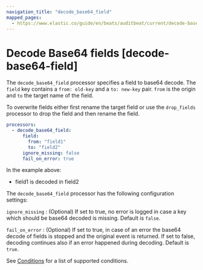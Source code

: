 ```yaml
---
navigation_title: "decode_base64_field"
mapped_pages:
  - https://www.elastic.co/guide/en/beats/auditbeat/current/decode-base64-field.html
---
```


# Decode Base64 fields [decode-base64-field]


The `decode_base64_field` processor specifies a field to base64 decode. The `field` key contains a `from: old-key` and a `to: new-key` pair. `from` is the origin and `to` the target name of the field.

To overwrite fields either first rename the target field or use the `drop_fields` processor to drop the field and then rename the field.

```yaml
processors:
  - decode_base64_field:
      field:
        from: "field1"
        to: "field2"
      ignore_missing: false
      fail_on_error: true
```

In the example above:
- field1 is decoded in field2

The `decode_base64_field` processor has the following configuration settings:

`ignore_missing`
:   (Optional) If set to true, no error is logged in case a key which should be base64 decoded is missing. Default is `false`.

`fail_on_error`
:   (Optional) If set to true, in case of an error the base64 decode of fields is stopped and the original event is returned. If set to false, decoding continues also if an error happened during decoding. Default is `true`.

See [Conditions](/reference/auditbeat/defining-processors.md#conditions) for a list of supported conditions.

